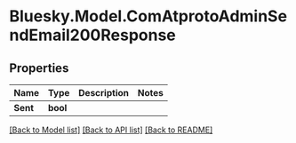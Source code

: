 # Bluesky.Model.ComAtprotoAdminSendEmail200Response

## Properties

Name | Type | Description | Notes
------------ | ------------- | ------------- | -------------
**Sent** | **bool** |  | 

[[Back to Model list]](../README.md#documentation-for-models) [[Back to API list]](../README.md#documentation-for-api-endpoints) [[Back to README]](../README.md)

